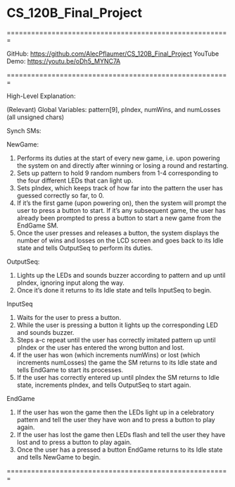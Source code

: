 # CS_120B_Final_Project

=======================================================

GitHub:       https://github.com/AlecPflaumer/CS_120B_Final_Project
YouTube Demo: https://youtu.be/oDh5_MYNC7A

=======================================================

High-Level Explanation:

(Relevant) Global Variables:
pattern[9], pIndex, numWins, and numLosses (all unsigned chars)

Synch SMs:

NewGame:
1. Performs its duties at the start of every new game, i.e. upon powering the system on and directly after winning or losing a round and restarting.
2. Sets up pattern to hold 9 random numbers from 1-4 corresponding to the four different LEDs that can light up.
3. Sets pIndex, which keeps track of how far into the pattern the user has guessed correctly so far, to 0.
4. If it’s the first game (upon powering on), then the system will prompt the user to press a button to start. If it’s any subsequent game, the user has already been prompted to press a button to start a new game from the EndGame SM.
5. Once the user presses and releases a button, the system displays the number of wins and losses on the LCD screen and goes back to its Idle state and tells OutputSeq to perform its duties.

OutputSeq:
1. Lights up the LEDs and sounds buzzer according to pattern and up until pIndex, ignoring input along the way.
2. Once it’s done it returns to its Idle state and tells InputSeq to begin.

InputSeq
1. Waits for the user to press a button.
2. While the user is pressing a button it lights up the corresponding LED and sounds buzzer.
3. Steps a-c repeat until the user has correctly imitated pattern up until pIndex or the user has entered the wrong button and lost.
4. If the user has won (which increments numWins) or lost (which increments numLosses) the game the SM returns to its Idle state and tells EndGame to start its processes.
5. If the user has correctly entered up until pIndex the SM returns to Idle state, increments pIndex, and tells OutputSeq to start again.

EndGame
1. If the user has won the game then the LEDs light up in a celebratory pattern and tell the user they have won and to press a button to play again.
2. If the user has lost the game then LEDs flash and tell the user they have lost and to press a button to play again.
3. Once the user has a pressed a button EndGame returns to its Idle state and tells NewGame to begin.

=======================================================
